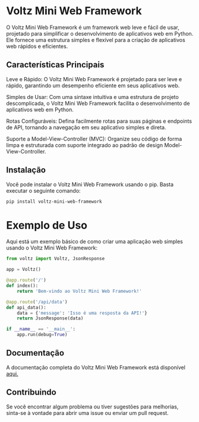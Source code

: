 # Voltz Mini Web Framework
O Voltz Mini Web Framework é um framework web leve e fácil de usar, projetado para simplificar o desenvolvimento de aplicativos web em Python. Ele fornece uma estrutura simples e flexível para a criação de aplicativos web rápidos e eficientes.

## Características Principais
Leve e Rápido: O Voltz Mini Web Framework é projetado para ser leve e rápido, garantindo um desempenho eficiente em seus aplicativos web.

Simples de Usar: Com uma sintaxe intuitiva e uma estrutura de projeto descomplicada, o Voltz Mini Web Framework facilita o desenvolvimento de aplicativos web em Python.

Rotas Configuráveis: Defina facilmente rotas para suas páginas e endpoints de API, tornando a navegação em seu aplicativo simples e direta.

Suporte a Model-View-Controller (MVC): Organize seu código de forma limpa e estruturada com suporte integrado ao padrão de design Model-View-Controller.

## Instalação
Você pode instalar o Voltz Mini Web Framework usando o pip. Basta executar o seguinte comando:

```bash
pip install voltz-mini-web-framework
```
# Exemplo de Uso
Aqui está um exemplo básico de como criar uma aplicação web simples usando o Voltz Mini Web Framework:

```python
from voltz import Voltz, JsonResponse

app = Voltz()

@app.route('/')
def index():
    return 'Bem-vindo ao Voltz Mini Web Framework!'

@app.route('/api/data')
def api_data():
    data = {'message': 'Isso é uma resposta da API!'}
    return JsonResponse(data)

if __name__ == '__main__':
    app.run(debug=True)
```

## Documentação
A documentação completa do Voltz Mini Web Framework está disponível [aqui.](https://github.com/leovoltz/voltz-mini-web-framework/wiki)

## Contribuindo
Se você encontrar algum problema ou tiver sugestões para melhorias, sinta-se à vontade para abrir uma issue ou enviar um pull request.
